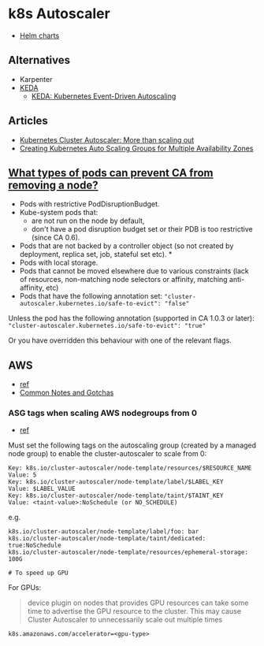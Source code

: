 # k8s Autoscaler

* [Helm charts](https://github.com/kubernetes/autoscaler/tree/master/charts)

## Alternatives

* Karpenter
* [KEDA](https://keda.sh/)
  * [KEDA: Kubernetes Event-Driven Autoscaling](https://www.youtube.com/watch?v=3lcaawKAv6s)

## Articles

* [Kubernetes Cluster Autoscaler: More than scaling out](https://itnext.io/kubernetes-cluster-autoscaler-more-than-scaling-out-7b2d97f10b27)
* [Creating Kubernetes Auto Scaling Groups for Multiple Availability Zones](https://aws.amazon.com/blogs/containers/amazon-eks-cluster-multi-zone-auto-scaling-groups/)

## [What types of pods can prevent CA from removing a node?](https://github.com/kubernetes/autoscaler/blob/master/cluster-autoscaler/FAQ.md#what-types-of-pods-can-prevent-ca-from-removing-a-node)

* Pods with restrictive PodDisruptionBudget.
* Kube-system pods that:
  * are not run on the node by default,
  * don't have a pod disruption budget set or their PDB is too restrictive (since CA 0.6).
* Pods that are not backed by a controller object (so not created by deployment, replica set, job, stateful set etc). *
* Pods with local storage.
* Pods that cannot be moved elsewhere due to various constraints (lack of resources, non-matching node selectors or affinity, matching anti-affinity, etc)
* Pods that have the following annotation set: `"cluster-autoscaler.kubernetes.io/safe-to-evict": "false"`

Unless the pod has the following annotation (supported in CA 1.0.3 or later): `"cluster-autoscaler.kubernetes.io/safe-to-evict": "true"`

Or you have overridden this behaviour with one of the relevant flags.

## AWS

* [ref](https://github.com/kubernetes/autoscaler/blob/master/cluster-autoscaler/cloudprovider/aws/README.md)
* [Common Notes and Gotchas](https://github.com/kubernetes/autoscaler/tree/master/cluster-autoscaler/cloudprovider/aws#common-notes-and-gotchas)

### ASG tags when scaling AWS nodegroups from 0

* [ref](https://aws.github.io/aws-eks-best-practices/cluster-autoscaling/#scaling-from-0)

Must set the following tags on the autoscaling group (created by a managed node group) to enable the cluster-autoscaler to scale from 0:

```
Key: k8s.io/cluster-autoscaler/node-template/resources/$RESOURCE_NAME
Value: 5
Key: k8s.io/cluster-autoscaler/node-template/label/$LABEL_KEY
Value: $LABEL_VALUE
Key: k8s.io/cluster-autoscaler/node-template/taint/$TAINT_KEY
Value: <taint-value>:NoSchedule (or NO_SCHEDULE)
```

e.g.

```
k8s.io/cluster-autoscaler/node-template/label/foo: bar
k8s.io/cluster-autoscaler/node-template/taint/dedicated: true:NoSchedule
k8s.io/cluster-autoscaler/node-template/resources/ephemeral-storage: 100G

# To speed up GPU 
```

For GPUs:

> device plugin on nodes that provides GPU resources can take some time to advertise the GPU resource to the cluster. This may cause Cluster Autoscaler to unnecessarily scale out multiple times

```
k8s.amazonaws.com/accelerator=<gpu-type>
```